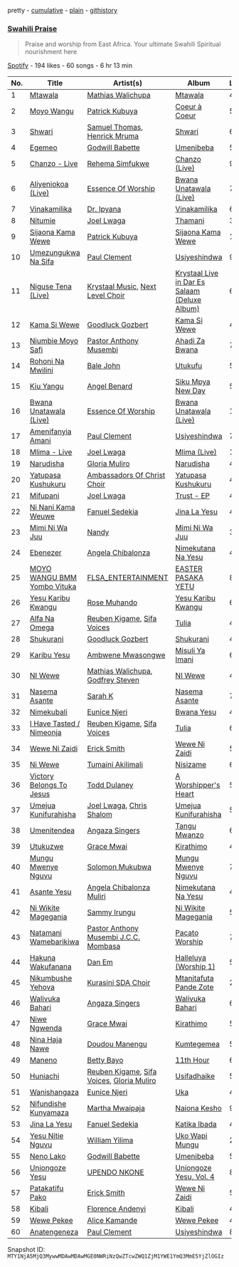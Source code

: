 pretty - [cumulative](/playlists/cumulative/37i9dQZF1DXa9bqOzK42BZ.md) - [plain](/playlists/plain/37i9dQZF1DXa9bqOzK42BZ) - [githistory](https://github.githistory.xyz/mackorone/spotify-playlist-archive/blob/main/playlists/plain/37i9dQZF1DXa9bqOzK42BZ)

### [Swahili Praise](https://open.spotify.com/playlist/37i9dQZF1DXa9bqOzK42BZ)

> Praise and worship from East Africa\. Your ultimate Swahili Spiritual nourishment here

[Spotify](https://open.spotify.com/user/spotify) - 194 likes - 60 songs - 6 hr 13 min

| No. | Title | Artist(s) | Album | Length |
|---|---|---|---|---|
| 1 | [Mtawala](https://open.spotify.com/track/37MDQQIuuJ7PXp5WmxJ4Ud) | [Mathias Walichupa](https://open.spotify.com/artist/5aHMqmtdMTb2ssh94G6lVU) | [Mtawala](https://open.spotify.com/album/0GMXCuggw4s5gBQ9X9LhT2) | 4:54 |
| 2 | [Moyo Wangu](https://open.spotify.com/track/2QhujhH9Sq63INScYDMa0Z) | [Patrick Kubuya](https://open.spotify.com/artist/1FeMU8hvqFR7BqtKIQvsu2) | [Coeur à Coeur](https://open.spotify.com/album/49ssUVOK4uqFvzQyVHNFkh) | 5:09 |
| 3 | [Shwari](https://open.spotify.com/track/4iI5RXEDegpckQPyZjRiYd) | [Samuel Thomas](https://open.spotify.com/artist/1Vw4G05iiTwoWHkrP1EvWw), [Henrick Mruma](https://open.spotify.com/artist/75HhdVUtJVRpYK4vRtClCU) | [Shwari](https://open.spotify.com/album/3Cd2sv9TL1MSOPn1yrbEGZ) | 6:42 |
| 4 | [Egemeo](https://open.spotify.com/track/03k9zseKZJ8mu2nTWHuoHQ) | [Godwill Babette](https://open.spotify.com/artist/787HVRJFIkDBhj7HeHCVsG) | [Umenibeba](https://open.spotify.com/album/7lKfLz5d1olqce9qgqK1jB) | 5:34 |
| 5 | [Chanzo \- Live](https://open.spotify.com/track/5iG9Kx1j49PZxAgr9G7CAw) | [Rehema Simfukwe](https://open.spotify.com/artist/7qVRVoyILJ5XLMChYXIkKu) | [Chanzo \(Live\)](https://open.spotify.com/album/3GuJna16plebttcjo2CWWG) | 9:42 |
| 6 | [Aliyeniokoa \(Live\)](https://open.spotify.com/track/11dKptDVqtcyi1E36m8o02) | [Essence Of Worship](https://open.spotify.com/artist/08DEnWbiZl4cLFGUjNzR39) | [Bwana Unatawala \(Live\)](https://open.spotify.com/album/3koeYsqfzhwDXkmrHmdKna) | 7:17 |
| 7 | [Vinakamilika](https://open.spotify.com/track/2ZIO3PTsc9fPcReItUXTb3) | [Dr\. Ipyana](https://open.spotify.com/artist/2ePMRVIwOhRtN0aCuRu9Qc) | [Vinakamilika](https://open.spotify.com/album/1rWb2lyPR9VE2kaJsFzYDA) | 6:53 |
| 8 | [Nitumie](https://open.spotify.com/track/5mApIp6LxaHq9htEK9g7KV) | [Joel Lwaga](https://open.spotify.com/artist/3oGozFL9044me9JLarm8BI) | [Thamani](https://open.spotify.com/album/3OVn1ruXhSCBtQNjpgVHCL) | 3:56 |
| 9 | [Sijaona Kama Wewe](https://open.spotify.com/track/0tK6fl3y11GJcAmp94LV8C) | [Patrick Kubuya](https://open.spotify.com/artist/1FeMU8hvqFR7BqtKIQvsu2) | [Sijaona Kama Wewe](https://open.spotify.com/album/5uVEa8Deiqpir6q7iHE4yU) | 11:13 |
| 10 | [Umezungukwa Na Sifa](https://open.spotify.com/track/6vR5SlKDAVTPGVfgtxR0Qs) | [Paul Clement](https://open.spotify.com/artist/7fJIPDHIZxV1gm0LPYX46T) | [Usiyeshindwa](https://open.spotify.com/album/6ylay7Gxa7KZvitFvR5won) | 9:58 |
| 11 | [Niguse Tena \(Live\)](https://open.spotify.com/track/0NiEmNgV7TmOHjbZ3DdK75) | [Krystaal Music](https://open.spotify.com/artist/3Xkc3xqeLJZWgVDDIbvhNo), [Next Level Choir](https://open.spotify.com/artist/5j7HOenL3dSS981E1ARENs) | [Krystaal Live in Dar Es Salaam \(Deluxe Album\)](https://open.spotify.com/album/2pFOj4BuABj7x4y4PapIgs) | 6:39 |
| 12 | [Kama Si Wewe](https://open.spotify.com/track/14hf7H0VxlkUp2AOMaFqmu) | [Goodluck Gozbert](https://open.spotify.com/artist/4B9O301rvLS2j8hIwzGzHA) | [Kama Si Wewe](https://open.spotify.com/album/406zuP4Ou96lLG9Stb5laf) | 4:57 |
| 13 | [Niumbie Moyo Safi](https://open.spotify.com/track/43Bg1g38MwANRmhK8leUSq) | [Pastor Anthony Musembi](https://open.spotify.com/artist/5lkExVL0geY5mktCw5h69O) | [Ahadi Za Bwana](https://open.spotify.com/album/4aw7CJ3tySMMSWXWZOd5h7) | 7:47 |
| 14 | [Rohoni Na Mwilini](https://open.spotify.com/track/3cAQfJwO74Hi99h8Lsw6CF) | [Bale John](https://open.spotify.com/artist/6Zm45YPCRDAbBGVdbDuYn6) | [Utukufu](https://open.spotify.com/album/7i58BRlxIRqKipoGXudPUc) | 5:49 |
| 15 | [Kiu Yangu](https://open.spotify.com/track/3IPufScGAgzO9Cpm3Erfy4) | [Angel Benard](https://open.spotify.com/artist/7lfpPXqQTNddUIYXLDVbbD) | [Siku Mpya New Day](https://open.spotify.com/album/01mfsN8TvDf2yKzMGL5oVV) | 5:00 |
| 16 | [Bwana Unatawala \(Live\)](https://open.spotify.com/track/3l7rEcUJ4AQF4jKpWaHG8p) | [Essence Of Worship](https://open.spotify.com/artist/08DEnWbiZl4cLFGUjNzR39) | [Bwana Unatawala \(Live\)](https://open.spotify.com/album/3koeYsqfzhwDXkmrHmdKna) | 18:46 |
| 17 | [Amenifanyia Amani](https://open.spotify.com/track/0RHHtjtdCby9OnPL2qvsZy) | [Paul Clement](https://open.spotify.com/artist/7fJIPDHIZxV1gm0LPYX46T) | [Usiyeshindwa](https://open.spotify.com/album/6ylay7Gxa7KZvitFvR5won) | 7:48 |
| 18 | [Mlima \- Live](https://open.spotify.com/track/3Bb5vkZxM7QtO0JCiwcEFc) | [Joel Lwaga](https://open.spotify.com/artist/3oGozFL9044me9JLarm8BI) | [Mlima \(Live\)](https://open.spotify.com/album/2VxeSdAk3b1vBgCUpxO1Em) | 10:23 |
| 19 | [Narudisha](https://open.spotify.com/track/3x95KiKvcpqSBuGLPHkDkY) | [Gloria Muliro](https://open.spotify.com/artist/22EUP7xdGe9A2jzD7zdSxV) | [Narudisha](https://open.spotify.com/album/3sFqgqQH7abGlGF1U0WG6T) | 4:29 |
| 20 | [Yatupasa Kushukuru](https://open.spotify.com/track/1Rjd4KCqOmUnrHtuorPgxD) | [Ambassadors Of Christ Choir](https://open.spotify.com/artist/2yrDcZOG852sQedI47WMQi) | [Yatupasa Kushukuru](https://open.spotify.com/album/3FTy3A7du71Pa12uK0mJZd) | 4:43 |
| 21 | [Mifupani](https://open.spotify.com/track/0C2cGCNAmY64HF7qI4Km1r) | [Joel Lwaga](https://open.spotify.com/artist/3oGozFL9044me9JLarm8BI) | [Trust \- EP](https://open.spotify.com/album/7n7K6yc1AkF1aX7ONFSbBC) | 4:13 |
| 22 | [Ni Nani Kama Weuwe](https://open.spotify.com/track/26VzXnAUdVTAAoLVyHeM2b) | [Fanuel Sedekia](https://open.spotify.com/artist/4aIO5gn78ZNovl19OdpbGG) | [Jina La Yesu](https://open.spotify.com/album/7h1suDcb3w0runnyrV1Wfq) | 4:46 |
| 23 | [Mimi Ni Wa Juu](https://open.spotify.com/track/13uQrjPPEOv9pVfTJm14LU) | [Nandy](https://open.spotify.com/artist/2YfO4GV7JrFSXyfEoa5id3) | [Mimi Ni Wa Juu](https://open.spotify.com/album/6OYWPLTZstNkzi8de2fRdB) | 3:50 |
| 24 | [Ebenezer](https://open.spotify.com/track/0FMRioTf40f4KVHSeVvqLh) | [Angela Chibalonza](https://open.spotify.com/artist/6o1Crwek2BEtkfAsI204iR) | [Nimekutana Na Yesu](https://open.spotify.com/album/7uG3igTPfTvad0ePaGCWM2) | 4:55 |
| 25 | [MOYO WANGU BMM Yombo Vituka](https://open.spotify.com/track/6X7sY5M6IziPbUJyG0G2xl) | [FLSA\_ENTERTAINMENT](https://open.spotify.com/artist/4KxxxfPxkFJ2IbWfVMU1Ye) | [EASTER PASAKA YETU](https://open.spotify.com/album/2sYU0Di9FKjrdTBn1nYQ1S) | 8:18 |
| 26 | [Yesu Karibu Kwangu](https://open.spotify.com/track/5km2sSfnNyYkAqo4QaGjdk) | [Rose Muhando](https://open.spotify.com/artist/43KbcDih4fGBiHXsdI5X87) | [Yesu Karibu Kwangu](https://open.spotify.com/album/4RF4aF0SMIIFhzBJeMEGcE) | 6:54 |
| 27 | [Alfa Na Omega](https://open.spotify.com/track/5zZc2QyZfxqZcQ89REWyzW) | [Reuben Kigame](https://open.spotify.com/artist/0bTD7Hz0264DFfTV9e5PQf), [Sifa Voices](https://open.spotify.com/artist/75UlA58ClvAkoGrCouQQAI) | [Tulia](https://open.spotify.com/album/6xsRFuy3hZsnxqppb5e6mT) | 4:54 |
| 28 | [Shukurani](https://open.spotify.com/track/1kcmPNrOkYJY1wJuwuRbZC) | [Goodluck Gozbert](https://open.spotify.com/artist/4B9O301rvLS2j8hIwzGzHA) | [Shukurani](https://open.spotify.com/album/2zrVtAaSEUhuo6oQgjji97) | 4:39 |
| 29 | [Karibu Yesu](https://open.spotify.com/track/3uih4ZkASbxUJVKrLtlLqD) | [Ambwene Mwasongwe](https://open.spotify.com/artist/3VWdz8uTAUxMqnGDeKWqYH) | [Misuli Ya Imani](https://open.spotify.com/album/6mEMrQ5YWS5Tl3pIXqcPPR) | 6:35 |
| 30 | [NI Wewe](https://open.spotify.com/track/3PcSE2kEXuQDIUGdzsMpF2) | [Mathias Walichupa](https://open.spotify.com/artist/5aHMqmtdMTb2ssh94G6lVU), [Godfrey Steven](https://open.spotify.com/artist/2LU5L9nuJ5CWKqIrlDxRnd) | [NI Wewe](https://open.spotify.com/album/2E5HlG9a0PNNZ1w6twRgxz) | 4:32 |
| 31 | [Nasema Asante](https://open.spotify.com/track/7qNQyLCGokzNJvntxK9bSs) | [Sarah K](https://open.spotify.com/artist/3FHjTaYYx0pFSyPUMnbjyv) | [Nasema Asante](https://open.spotify.com/album/6kjOtcXq1MuBrCDsKqSyKI) | 7:24 |
| 32 | [Nimekubali](https://open.spotify.com/track/7w8ERAOQosktc8bJkVOeql) | [Eunice Njeri](https://open.spotify.com/artist/1n8hmSTaHZs3Pz2VuVfda4) | [Bwana Yesu](https://open.spotify.com/album/1PYHRwXBXzZ4Kz60MUB6OS) | 4:29 |
| 33 | [I Have Tasted / Nimeonja](https://open.spotify.com/track/3BlvopHOGCh134vhugmiyv) | [Reuben Kigame](https://open.spotify.com/artist/0bTD7Hz0264DFfTV9e5PQf), [Sifa Voices](https://open.spotify.com/artist/75UlA58ClvAkoGrCouQQAI) | [Tulia](https://open.spotify.com/album/6xsRFuy3hZsnxqppb5e6mT) | 6:50 |
| 34 | [Wewe Ni Zaidi](https://open.spotify.com/track/6tbeRA24xQkjvqB7nmqcfo) | [Erick Smith](https://open.spotify.com/artist/2DyY70tIr0laRzbYBA7bLg) | [Wewe Ni Zaidi](https://open.spotify.com/album/6twPp6yBQOTyAevVPbUZj1) | 5:20 |
| 35 | [Ni Wewe](https://open.spotify.com/track/0zr2BK2H3UZSumcgdgsyQf) | [Tumaini Akilimali](https://open.spotify.com/artist/1dcMfUubOyKq3IIvllRhyc) | [Nisizame](https://open.spotify.com/album/086oaldphWYNgGMJUmwaS8) | 6:24 |
| 36 | [Victory Belongs To Jesus](https://open.spotify.com/track/4bJM66nNeI2TZ1cSRKpLfm) | [Todd Dulaney](https://open.spotify.com/artist/41OAtBkqAXVdMlteKlhrZz) | [A Worshipper's Heart](https://open.spotify.com/album/5xaGK6HOJPPpRlcQEDVBfJ) | 5:44 |
| 37 | [Umejua Kunifurahisha](https://open.spotify.com/track/1cHVVMDu1J9pCWGHHoMkIA) | [Joel Lwaga](https://open.spotify.com/artist/3oGozFL9044me9JLarm8BI), [Chris Shalom](https://open.spotify.com/artist/6yUXTmXtmFqVonxo7eRqBU) | [Umejua Kunifurahisha](https://open.spotify.com/album/5xpGzNwYqlCRs1ViZqZG7w) | 5:12 |
| 38 | [Umenitendea](https://open.spotify.com/track/5WhazdGfAcEAsdkFlPDrDv) | [Angaza Singers](https://open.spotify.com/artist/1TP3yP8t1j51qOgC1yFuMM) | [Tangu Mwanzo](https://open.spotify.com/album/70AH9ZkKrDBzoB8lRs6pL9) | 6:17 |
| 39 | [Utukuzwe](https://open.spotify.com/track/1v2QEyebDcGuDyhfJPpInb) | [Grace Mwai](https://open.spotify.com/artist/3DY2UOhqxJUmaYW3yUgAIQ) | [Kirathimo](https://open.spotify.com/album/4ol5duZtTeX4gpDZZm2SWa) | 4:53 |
| 40 | [Mungu Mwenye Nguvu](https://open.spotify.com/track/6ry9UkAiQWj9lucisl02OR) | [Solomon Mukubwa](https://open.spotify.com/artist/25Q3rVZVuI2ESBPZEqdZCY) | [Mungu Mwenye Nguvu](https://open.spotify.com/album/2rNVMn4XGUtZewH3WfZNGm) | 7:32 |
| 41 | [Asante Yesu](https://open.spotify.com/track/01jj2QYoTFEDitFl5L8o0D) | [Angela Chibalonza Muliri](https://open.spotify.com/artist/4AX5pJN0bFBqQQK2u6rnIS) | [Nimekutana Na Yesu](https://open.spotify.com/album/7GETZelqlelMjLHcCVddt3) | 4:55 |
| 42 | [Ni Wikite Magegania](https://open.spotify.com/track/1nH4e2ojyPS1HV4EjA29TJ) | [Sammy Irungu](https://open.spotify.com/artist/5KFrUh2BIqMXei5GdFsSjh) | [Ni Wikite Magegania](https://open.spotify.com/album/1SgqAfQ5KUhXPetBXLzpBN) | 5:46 |
| 43 | [Natamani Wamebarikiwa](https://open.spotify.com/track/2xJA3Bbn20xQYiWh1Cjj6E) | [Pastor Anthony Musembi J.C.C\. Mombasa](https://open.spotify.com/artist/12UXrRdVxNm2TbYBeF0vl1) | [Pacato Worship](https://open.spotify.com/album/0rtr6F0F2LnjZKSFQXInWg) | 7:00 |
| 44 | [Hakuna Wakufanana](https://open.spotify.com/track/2iDJTL5XerzoErsduFYWVQ) | [Dan Em](https://open.spotify.com/artist/5UysAc77bsT1C6XJIZn1u1) | [Halleluya \(Worship 1\)](https://open.spotify.com/album/6iHWWsouuBWpKUzJlROoYr) | 5:06 |
| 45 | [Nikumbushe Yehova](https://open.spotify.com/track/2YTmZTaHazQYsOfC7UqWtO) | [Kurasini SDA Choir](https://open.spotify.com/artist/6iEYr3D5bI9cIgJWSYN0tM) | [Mtanitafuta Pande Zote](https://open.spotify.com/album/70wLfW5cfXi1h1JfIITRUp) | 2:45 |
| 46 | [Walivuka Bahari](https://open.spotify.com/track/3CFKRg3IFez8ohXZh4KkMz) | [Angaza Singers](https://open.spotify.com/artist/1TP3yP8t1j51qOgC1yFuMM) | [Walivuka Bahari](https://open.spotify.com/album/0PRORcHoJD83CWsJH895hP) | 6:35 |
| 47 | [Niwe Ngwenda](https://open.spotify.com/track/57chzVhBuTUqixdfALG5ft) | [Grace Mwai](https://open.spotify.com/artist/3DY2UOhqxJUmaYW3yUgAIQ) | [Kirathimo](https://open.spotify.com/album/4ol5duZtTeX4gpDZZm2SWa) | 5:20 |
| 48 | [Nina Haja Nawe](https://open.spotify.com/track/6mwX6AqfESrCdVmxpXQc7Y) | [Doudou Manengu](https://open.spotify.com/artist/07RTKxQdPJhGVvu17fMYjd) | [Kumtegemea](https://open.spotify.com/album/1hih5ZsfuKJ1KSP3oAPcb0) | 5:41 |
| 49 | [Maneno](https://open.spotify.com/track/26CBYYDZANC7IaaAXTJIS1) | [Betty Bayo](https://open.spotify.com/artist/6Ai6VHx0i9hk6u8n7ySE0T) | [11th Hour](https://open.spotify.com/album/3H9GR3WPkAnmcCseOj9XmS) | 6:10 |
| 50 | [Huniachi](https://open.spotify.com/track/5NLS2f8tVRtoKXOU600LBL) | [Reuben Kigame](https://open.spotify.com/artist/0bTD7Hz0264DFfTV9e5PQf), [Sifa Voices](https://open.spotify.com/artist/75UlA58ClvAkoGrCouQQAI), [Gloria Muliro](https://open.spotify.com/artist/39RtliJb0Ct7KASnAK5Vs2) | [Usifadhaike](https://open.spotify.com/album/3ugo6jrkHwa1fEmpKPvDs2) | 5:02 |
| 51 | [Wanishangaza](https://open.spotify.com/track/76qoWyVNx46H2JS1xbj0WP) | [Eunice Njeri](https://open.spotify.com/artist/1n8hmSTaHZs3Pz2VuVfda4) | [Uka](https://open.spotify.com/album/656ePpgxQbEkzp9zsQWwSf) | 4:13 |
| 52 | [Nifundishe Kunyamaza](https://open.spotify.com/track/5ZbqY3dSaJu5WepPqGkxbS) | [Martha Mwaipaja](https://open.spotify.com/artist/6sucU5GTxpXKQs1hNTrLDF) | [Naiona Kesho](https://open.spotify.com/album/4On0HtZu8oqfzXWki3Vz6f) | 9:14 |
| 53 | [Jina La Yesu](https://open.spotify.com/track/6FZWGjLkrpEKVCA2qoZAtL) | [Fanuel Sedekia](https://open.spotify.com/artist/4aIO5gn78ZNovl19OdpbGG) | [Katika Ibada](https://open.spotify.com/album/1mBhIg9ChypKfyH13feP2a) | 4:55 |
| 54 | [Yesu Nitie Nguvu](https://open.spotify.com/track/6ei3elKMjid5GSnWAXwS6q) | [William Yilima](https://open.spotify.com/artist/2DTRhfclXLK7d9FYyuWda0) | [Uko Wapi Mungu](https://open.spotify.com/album/3mFFb1dNZLjxLWNNTjaqW0) | 2:22 |
| 55 | [Neno Lako](https://open.spotify.com/track/5A06x01Ev8EL2FdJK5Fp8d) | [Godwill Babette](https://open.spotify.com/artist/787HVRJFIkDBhj7HeHCVsG) | [Umenibeba](https://open.spotify.com/album/7lKfLz5d1olqce9qgqK1jB) | 5:47 |
| 56 | [Uniongoze Yesu](https://open.spotify.com/track/3Ide09ppPsNh2rI7bVcGgY) | [UPENDO NKONE](https://open.spotify.com/artist/3rCqmZaKlxxo6LbbuhsF8n) | [Uniongoze Yesu, Vol\. 4](https://open.spotify.com/album/1RHHM6zh03RBlS16N4Fl6Y) | 8:10 |
| 57 | [Patakatifu Pako](https://open.spotify.com/track/0A5iR3HinWss1nwGvGn0hB) | [Erick Smith](https://open.spotify.com/artist/2DyY70tIr0laRzbYBA7bLg) | [Wewe Ni Zaidi](https://open.spotify.com/album/6twPp6yBQOTyAevVPbUZj1) | 5:03 |
| 58 | [Kibali](https://open.spotify.com/track/1LFUWtFsGg4izHmMYK25iY) | [Florence Andenyi](https://open.spotify.com/artist/4iHODVO1AjkKbAdZchex8l) | [Kibali](https://open.spotify.com/album/1hyP210aJtyk06NK0rAOa0) | 4:36 |
| 59 | [Wewe Pekee](https://open.spotify.com/track/28IQhL2pviXFkWXMz4sxn3) | [Alice Kamande](https://open.spotify.com/artist/4jmGHeX5bemV98UWtA3nuJ) | [Wewe Pekee](https://open.spotify.com/album/1eP2tdKCLnJbBPuXiMiL2j) | 4:57 |
| 60 | [Anatengeneza](https://open.spotify.com/track/52C9ZVQeeeVUb9q9hXe0f7) | [Paul Clement](https://open.spotify.com/artist/7fJIPDHIZxV1gm0LPYX46T) | [Usiyeshindwa](https://open.spotify.com/album/6ylay7Gxa7KZvitFvR5won) | 8:28 |

Snapshot ID: `MTY1NjA5MjQ3MywwMDAwMDAwMGE0NWRiNzQwZTcwZWQ1ZjM1YWE1YmQ3MmE5YjZlOGIz`
